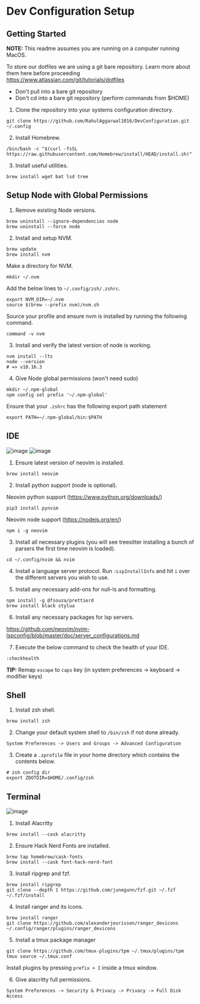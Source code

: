 # Dev Configuration Setup

## Getting Started

**NOTE:** This readme assumes you are running on a computer running MacOS.

To store our dotfiles we are using a git bare repository. Learn more about them here before proceeding
https://www.atlassian.com/git/tutorials/dotfiles

- Don't pull into a bare git repository
- Don't cd into a bare git repository (perform commands from $HOME)

1. Clone the repository into your systems configuration directory.

```
git clone https://github.com/RahulAggarwal1016/DevConfiguration.git ~/.config
```

2. Install Homebrew.

```
/bin/bash -c "$(curl -fsSL https://raw.githubusercontent.com/Homebrew/install/HEAD/install.sh)"
```

3. Install useful utilities.

```
brew install wget bat lsd tree
```

## Setup Node with Global Permissions

1. Remove existing Node versions.

```
brew uninstall --ignore-dependencies node
brew uninstall --force node
```

2. Install and setup NVM.

```
brew update
brew install nvm
```

Make a directory for NVM.

```
mkdir ~/.nvm
```

Add the below lines to `~/.config/zsh/.zshrc`.

```
export NVM_DIR=~/.nvm
source $(brew --prefix nvm)/nvm.sh
```

Source your profile and ensure nvm is installed by running the following command.

```
command -v nvm
```

3. Install and verify the latest version of node is working.

```
nvm install --lts
node --version
# => v10.16.3
```

4. Give Node global permissions (won't need sudo)

```
mkdir ~/.npm-global
npm config set prefix '~/.npm-global'
```

Ensure that your `.zshrc` has the following export path statement

```
export PATH=~/.npm-global/bin:$PATH
```

## IDE

![image](https://user-images.githubusercontent.com/35639417/147967100-96f9dd12-26f3-4e13-9d40-e05f9a174e66.png)
![image](https://user-images.githubusercontent.com/35639417/147967067-f6d91fe5-7668-4227-a54b-a498630a833d.png)

1. Ensure latest version of neovim is installed.

```
brew install neovim
```

2. Install python support (node is optional).

Neovim python support (https://www.python.org/downloads/)

```
pip3 install pynvim
```

Neovim node support (https://nodejs.org/en/)

```
npm i -g neovim
```

3. Install all necessary plugins (you will see treesitter installing a bunch of parsers the first time neovim is loaded).

```
cd ~/.config/nvim && nvim
```

4. Install a language server protocol. Run `:LspInstallInfo` and hit `i` over the different servers you wish to use.

5. Install any necessary add-ons for null-ls and formatting.

```
npm install -g @fsouza/prettierd
brew install black stylua
```

6. Install any necessary packages for lsp servers.

https://github.com/neovim/nvim-lspconfig/blob/master/doc/server_configurations.md

7. Execute the below command to check the health of your IDE.

```
:checkhealth
```

**TIP:** Remap `escape` to `caps` key (in system preferences -> keyboard -> modifier keys)

## Shell

1. Install zsh shell.

```
brew install zsh
```

2. Change your default system shell to `/bin/zsh` if not done already.

```
System Preferences -> Users and Groups -> Advanced Configuration
```

3. Create a `.zprofile` file in your home directory which contains the contents below.

```
# zsh config dir
export ZDOTDIR=$HOME/.config/zsh
```

## Terminal

![image](https://user-images.githubusercontent.com/35639417/147966952-61a57bf9-0304-4bd6-a300-ea688171631b.png)

1. Install Alacritty

```
brew install --cask alacritty
```

2. Ensure Hack Nerd Fonts are installed.

```
brew tap homebrew/cask-fonts
brew install --cask font-hack-nerd-font
```

3. Install ripgrep and fzf.

```
brew install ripgrep
git clone --depth 1 https://github.com/junegunn/fzf.git ~/.fzf
~/.fzf/install
```

4. Install ranger and its icons.

```
brew install ranger
git clone https://github.com/alexanderjeurissen/ranger_devicons ~/.config/ranger/plugins/ranger_devicons
```

5. Install a tmux package manager

```
git clone https://github.com/tmux-plugins/tpm ~/.tmux/plugins/tpm
tmux source ~/.tmux.conf
```

Install plugins by pressing `prefix + I` inside a tmux window.

6. Give alacritty full permissions.

```
System Preferences -> Security & Privacy -> Privacy -> Full Disk Access
```
